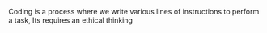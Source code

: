 Coding is a process where we write various lines of instructions to perform a task,
Its requires an ethical thinking